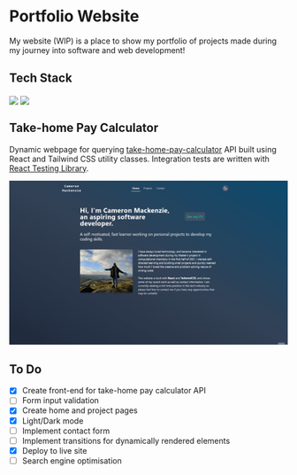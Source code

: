 # Portfolio Website
My website (WIP) is a place to show my portfolio of projects made during my journey into software and web development!

## Tech Stack

<img align="center" src="https://img.shields.io/badge/react-%2320232a.svg?style=for-the-badge&logo=react&logoColor=%2361DAFB" /> <img align="center" src="https://img.shields.io/badge/tailwindcss-%2338B2AC.svg?style=for-the-badge&logo=tailwind-css&logoColor=white" />


## Take-home Pay Calculator
Dynamic webpage for querying [take-home-pay-calculator](https://github.com/CameronMackenzie99/take-home-pay-calculator) API built using React and Tailwind CSS utility classes. Integration tests are written with [React Testing Library](https://testing-library.com/docs/react-testing-library/intro).

![](img/WebsiteAnimation1.gif)

## To Do
- [x] Create front-end for take-home pay calculator API
- [ ] Form input validation
- [x] Create home and project pages
- [x] Light/Dark mode
- [ ] Implement contact form
- [ ] Implement transitions for dynamically rendered elements
- [x] Deploy to live site
- [ ] Search engine optimisation
